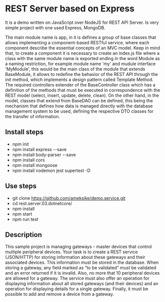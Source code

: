 # REST Server based on Express 
It is a demo written on JavaScript over NodeJS for REST API Server. Is very simple project with one used Express, MongoDB. 

The main module name is app, in it is defines a group of base classes that allows implementing a component-based RESTful service, where each component describe the essential concepts of an MVC model. Keep in mind that, to create a component it is necessary to create an index.js file where a class with the same module name is exported ending in the word Module as a naming restriction, for example module name 'my' and mudule interface 'MyModule', this would be the main class of the module that extends BaseModule, it allows to redefine the behavior of the REST API through the init method, which implements a design pattern called Template Method. The required controllers extender of the BaseController class which has a definition of the methods that must be executed in correspondence with the REST model (select, insert, update, delete, clean). On the other hand, in the model, classes that extend from BaseDAO can be defined, this being the mechanism that defines how data is managed directly with the database management system to be used, defining the respective DTO classes for the transfer of information.

## Install steps
- npm init
- npm install express --save
- npm install body-parser --save
- npm install cors 
- npm install mongoose
- npm install nodemon jest supertest -D

## Use steps 
- git clone https://github.com/ameksike/demo.service.git
- cd rest.server.03.dotnetcore/
- npm install 
- npm start
- npm run test

## Description
This sample project is managing gateways - master devices that control multiple peripheral devices. Your task is to create a REST service (JSON/HTTP) for storing information about these gateways and their associated devices. This information must be stored in the database. When storing a gateway, any field marked as “to be validated” must be validated and an error returned if it is invalid. Also, no more that 10 peripheral devices are allowed for a gateway. The service must also offer an operation for displaying information about all stored gateways (and their devices) and an operation for displaying details for a single gateway. Finally, it must be possible to add and remove a device from a gateway.